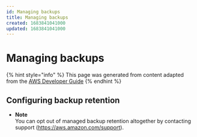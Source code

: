 ```yaml
---
id: Managing backups
title: Managing backups
created: 1683841041000
updated: 1683841041000
---
```

# Managing backups

{% hint style="info" %}
This page was generated from content adapted from the [AWS Developer Guide](https://github.com/awsdocs/aws-cloudhsm-user-guide.git)
{% endhint %}

## Configuring backup retention

- **Note**  
You can opt out of managed backup retention altogether by contacting support \([https://aws\.amazon\.com/support](https://aws.amazon.com/support)\)\.

